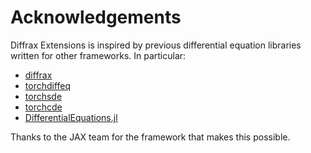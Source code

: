 # Acknowledgements

Diffrax Extensions is inspired by previous differential equation libraries written for other frameworks. In particular:

- [diffrax](https://github.com/patrick-kidger/diffrax)
- [torchdiffeq](https://github.com/rtqichen/torchdiffeq)
- [torchsde](https://github.com/google-research/torchsde)
- [torchcde](https://github.com/patrick-kidger/torchcde)
- [DifferentialEquations.jl](https://diffeq.sciml.ai)

Thanks to the JAX team for the framework that makes this possible.
